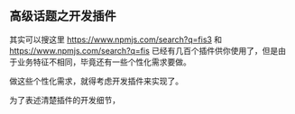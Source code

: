 ## 高级话题之开发插件

其实可以搜这里 https://www.npmjs.com/search?q=fis3 和 https://www.npmjs.com/search?q=fis 已经有几百个插件供你使用了，但是由于业务特征不相同，毕竟还有一些个性化需求要做。

做这些个性化需求，就得考虑开发插件来实现了。

为了表述清楚插件的开发细节，
